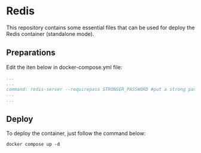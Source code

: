 # Redis

This repository contains some essential files that can be used for deploy the Redis container (standalone mode).

## Preparations

Edit the iten below in docker-compose.yml file:

```yml
...
...
command: redis-server --requirepass STRONGER_PASSWORD #put a strong password here
...
...
```

## Deploy

To deploy the container, just follow the command below:

```shell
docker compose up -d
```